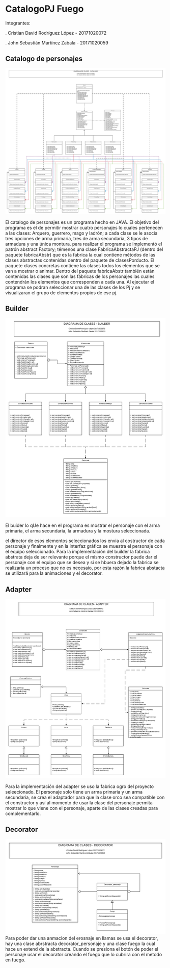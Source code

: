 # CatalogoPJ Fuego

Integrantes: 

. Cristian David Rodríguez López - 20171020072 

. John Sebastián Martínez Zabala - 20171020059

## Catalogo de personajes

![catalogo](https://github.com/cristianrodriguez05/CatalogoPJAnimado/blob/master/diagramas/Diagrama%20general.png)

El catalogo de personajes es un programa hecho en JAVA. El objetivo del programa es el de permitir mostrar cuatro personajes lo cuales pertenecen a las clases: Arquero, guerrero, mago y ladrón; a cada clase se le asocia tres opciones de arma primaria, tres de arma secundaria, 3 tipos de armadura y una única montura.
para realizar el programa se implementó el patrón abstract Factory; témenos una clase FabricaAbstractaPJ (dentro del paquete fabricaAbstr) que es la fabrica la cual contiene métodos de las clases abstractas contenidas dentro del paquete de clasesPorducto. 
El paquete clases concretas contiene las clases todos los elementos que se van a mostrar o   animar. 
Dentro del paquete fabricaAbstr también están contenidas las clases que son las fábricas de los personajes las cuales contendrán los elementos que corresponden a cada una. 
Al ejecutar el programa se podran seleccionar una de las clases de los Pj y se visualizaran el grupo de elementos propios de ese pj. 

## Builder

![builder](https://github.com/cristianrodriguez05/CatalogoPJAnimado/blob/master/diagramas/builder.png)

El buider lo qUe hace en el programa es mostrar el personaje con el arma primaria, el arma secundaria, la armadura y la mostura seleccionada. 

el director de esos elementos seleccionados los envia al costructor de cada personaje y finalmente y en la interfaz gráfica se muestra el personaje con el equipo seleccionado.
Para la implementación del builder la fabrica abstrata deja de ser relevante porque el mismo constructor puede dar el personaje con el equipo que se desea y si se hbuera dejado la fabrica se realizaria un proceso que no es necesaio, por esta razón la fabrica abstacta se utilizará para la animaciones y el decorator. 

## Adapter

![adapter](https://github.com/cristianrodriguez05/CatalogoPJAnimado/blob/master/diagramas/adapter.png)

Para la implementación del adapter se uso la fabrica ogro del proyecto seleecionado. El personaje solo tiene un arma primaria y un arma secundaria, se crea el adaptador para que la clase orco sea compatible con el constructor y así al momento de usar la clase del personaje permita mostrar lo que viene con el personaje, aparte de las clases creadas para complementarlo.

## Decorator

![decorator](https://github.com/cristianrodriguez05/CatalogoPJFuego/blob/master/diagramas/decorator.png)
Para poder dar una anmacion del erosnaje en llamas se usa el decorator, hay una clase abrstracta decorator_personaje y una clase fuego la cual hace un extend de la abstracta. Cuando se presiona el botón de poder el personaje usar el decorator creando el fuego que lo cubrira con el metodo en fuego.
